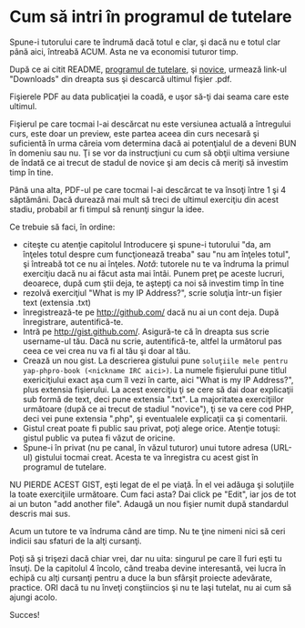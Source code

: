 Cum să intri în programul de tutelare
=====================================

Spune-i tutorului care te îndrumă dacă totul e clar, şi dacă nu e totul
clar până aici, întreabă ACUM. Asta ne va economisi tuturor timp.

După ce ai citit README, [programul de tutelare](tutelare.md), şi
[novice](novice.md), urmează link-ul "Downloads" din dreapta sus
şi descarcă ultimul fişier .pdf.

Fişierele PDF au data publicaţiei la coadă, e uşor să-ţi dai seama
care este ultimul.

Fişierul pe care tocmai l-ai descărcat nu este versiunea actuală
a întregului curs, este doar un preview, este partea aceea din curs
necesară şi suficientă în urma căreia vom determina dacă ai potenţialul
de a deveni BUN în domeniu sau nu. Ţi se vor da instrucţiuni cu
cum să obţii ultima versiune de îndată ce ai trecut de stadul de novice
şi am decis că meriţi să investim timp în tine.

Până una alta, PDF-ul pe care tocmai l-ai descărcat te va însoţi
între 1 şi 4 săptămâni. Dacă durează mai mult să treci de ultimul
exerciţiu din acest stadiu, probabil ar fi timpul
să renunţi singur la idee.

Ce trebuie să faci, în ordine:

  * citeşte cu atenţie capitolul Introducere şi spune-i tutorului
  "da, am înţeles totul despre cum funcţionează treaba" sau
  "nu am înţeles totul", şi întreabă tot ce nu ai înţeles. *Notă*:
  tutorele nu te va îndruma la primul exerciţiu dacă nu ai făcut asta
  mai întâi. Punem preţ pe aceste lucruri, deoarece, după cum ştii deja,
  te aştepţi ca noi să investim timp în tine
  * rezolvă exerciţiul "What is my IP Address?", scrie soluţia într-un
  fişier text (extensia .txt)
  * înregistrează-te pe http://github.com/ dacă nu ai un cont deja.
  După înregistrare, autentifică-te.
  * Intră pe http://gist.github.com/. Asigură-te că în dreapta sus
  scrie username-ul tău. Dacă nu scrie, autentifică-te, altfel la
  următorul pas ceea ce vei crea nu va fi al tău şi doar al tău.
  * Crează un nou gist. La descrierea gistului pune
  `soluţiile mele pentru yap-phpro-book (<nickname IRC aici>)`. La
  numele fişierului pune titlul exericiţiului exact aşa cum îl vezi
  în carte, aici "What is my IP Address?", plus extensia fişierului.
  La acest exerciţiu ţi se cere să dai doar explicaţii sub formă de
  text, deci pune extensia ".txt". La majoritatea exerciţiilor
  următoare (după ce ai trecut de stadiul "novice"), ţi se va cere
  cod PHP, deci vei pune extensia ".php", şi eventualele explicaţii
  ca şi comentarii.
  * Gistul creat poate fi public sau privat, poţi alege orice. Atenţie
  totuşi: gistul public va putea fi văzut de oricine.
  * Spune-i în privat (nu pe canal, în văzul tuturor) unui tutore
  adresa (URL-ul) gistului tocmai creat. Acesta te va înregistra
  cu acest gist în programul de tutelare.

NU PIERDE ACEST GIST, eşti legat de el pe viaţă. În el vei adăuga
şi soluţiile la toate exerciţiile următoare. Cum faci asta?
Dai click pe "Edit", iar jos de tot ai un buton "add another file".
Adaugă un nou fişier numit după standardul descris mai sus.

Acum un tutore te va îndruma când are timp. Nu te ţine nimeni nici să
ceri indicii sau sfaturi de la alţi cursanţi.

Poţi să şi trişezi dacă chiar vrei, dar nu uita: singurul pe care îl
furi eşti tu însuţi. De la capitolul 4 încolo, când treaba devine interesantă,
vei lucra în echipă cu alţi cursanţi pentru a duce la bun sfârşit
proiecte adevărate, practice. ORI dacă tu nu înveţi conştiincios şi
nu te laşi tutelat, nu ai cum să ajungi acolo.

Succes!
